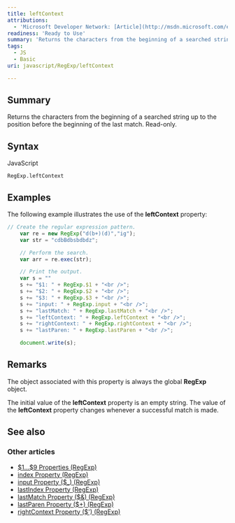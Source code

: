 ```yaml
---
title: leftContext
attributions:
  - 'Microsoft Developer Network: [Article](http://msdn.microsoft.com/en-us/library/ie/0ch447h1(v=vs.94).aspx)'
readiness: 'Ready to Use'
summary: 'Returns the characters from the beginning of a searched string up to the position before the beginning of the last match. Read-only.'
tags:
  - JS
  - Basic
uri: javascript/RegExp/leftContext

---
```

## Summary

Returns the characters from the beginning of a searched string up to the position before the beginning of the last match. Read-only.

## Syntax

<span class="language">JavaScript</span>

    RegExp.leftContext

## Examples

The following example illustrates the use of the **leftContext** property:

``` js
// Create the regular expression pattern.
    var re = new RegExp("d(b+)(d)","ig");
    var str = "cdbBdbsbdbdz";

    // Perform the search.
    var arr = re.exec(str);

    // Print the output.
    var s = ""
    s += "$1: " + RegExp.$1 + "<br />";
    s += "$2: " + RegExp.$2 + "<br />";
    s += "$3: " + RegExp.$3 + "<br />";
    s += "input: " + RegExp.input + "<br />";
    s += "lastMatch: " + RegExp.lastMatch + "<br />";
    s += "leftContext: " + RegExp.leftContext + "<br />";
    s += "rightContext: " + RegExp.rightContext + "<br />";
    s += "lastParen: " + RegExp.lastParen + "<br />";

    document.write(s);
```

## Remarks

The object associated with this property is always the global **RegExp** object.

The initial value of the **leftContext** property is an empty string. The value of the **leftContext** property changes whenever a successful match is made.

## See also

### Other articles

-   [\$1...\$9 Properties (RegExp)](/javascript/RegExp/1_9_Properties)
-   [index Property (RegExp)](/javascript/RegExp/index)
-   [input Property (\$\_) (RegExp)](/javascript/RegExp/input)
-   [lastIndex Property (RegExp)](/javascript/RegExp/lastIndex)
-   [lastMatch Property (\$&) (RegExp)](/javascript/RegExp/lastMatch)
-   [lastParen Property (\$+) (RegExp)](/javascript/RegExp/lastParen)
-   [rightContext Property (\$') (RegExp)](/javascript/RegExp/rightContext)

